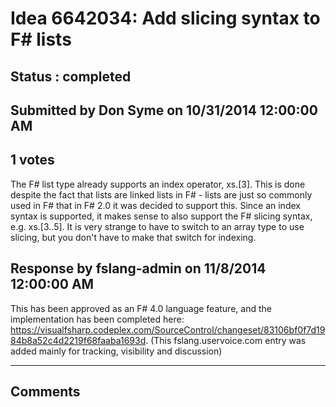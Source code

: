 # Idea 6642034: Add slicing syntax to F# lists #

## Status : completed

## Submitted by Don Syme on 10/31/2014 12:00:00 AM

## 1 votes

The F# list type already supports an index operator, xs.[3]. This is done despite the fact that lists are linked lists in F# - lists are just so commonly used in F# that in F# 2.0 it was decided to support this.
Since an index syntax is supported, it makes sense to also support the F# slicing syntax, e.g. xs.[3..5]. It is very strange to have to switch to an array type to use slicing, but you don't have to make that switch for indexing.



## Response by fslang-admin on 11/8/2014 12:00:00 AM

This has been approved as an F# 4.0 language feature, and the implementation has been completed here: https://visualfsharp.codeplex.com/SourceControl/changeset/83106bf0f7d1984b8a52c4d2219f68faaba1693d. (This fslang.uservoice.com entry was added mainly for tracking, visibility and discussion)

------------------------
## Comments

